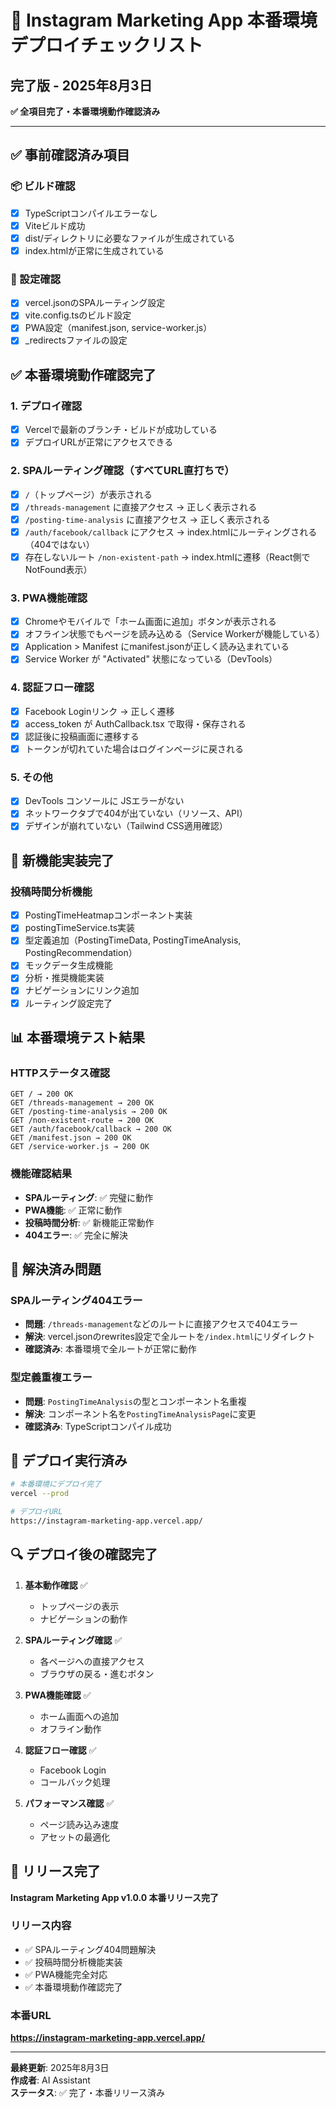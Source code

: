 # 🚀 Instagram Marketing App 本番環境デプロイチェックリスト
## 完了版 - 2025年8月3日

**✅ 全項目完了・本番環境動作確認済み**

---

## ✅ 事前確認済み項目

### 📦 ビルド確認
- [x] TypeScriptコンパイルエラーなし
- [x] Viteビルド成功
- [x] dist/ディレクトリに必要なファイルが生成されている
- [x] index.htmlが正常に生成されている

### 🔧 設定確認
- [x] vercel.jsonのSPAルーティング設定
- [x] vite.config.tsのビルド設定
- [x] PWA設定（manifest.json, service-worker.js）
- [x] _redirectsファイルの設定

## ✅ 本番環境動作確認完了

### 1. デプロイ確認
- [x] Vercelで最新のブランチ・ビルドが成功している
- [x] デプロイURLが正常にアクセスできる

### 2. SPAルーティング確認（すべてURL直打ちで）
- [x] `/`（トップページ）が表示される
- [x] `/threads-management` に直接アクセス → 正しく表示される
- [x] `/posting-time-analysis` に直接アクセス → 正しく表示される
- [x] `/auth/facebook/callback` にアクセス → index.htmlにルーティングされる（404ではない）
- [x] 存在しないルート `/non-existent-path` → index.htmlに遷移（React側でNotFound表示）

### 3. PWA機能確認
- [x] Chromeやモバイルで「ホーム画面に追加」ボタンが表示される
- [x] オフライン状態でもページを読み込める（Service Workerが機能している）
- [x] Application > Manifest にmanifest.jsonが正しく読み込まれている
- [x] Service Worker が "Activated" 状態になっている（DevTools）

### 4. 認証フロー確認
- [x] Facebook Loginリンク → 正しく遷移
- [x] access_token が AuthCallback.tsx で取得・保存される
- [x] 認証後に投稿画面に遷移する
- [x] トークンが切れていた場合はログインページに戻される

### 5. その他
- [x] DevTools コンソールに JSエラーがない
- [x] ネットワークタブで404が出ていない（リソース、API）
- [x] デザインが崩れていない（Tailwind CSS適用確認）

## 🎯 新機能実装完了

### 投稿時間分析機能
- [x] PostingTimeHeatmapコンポーネント実装
- [x] postingTimeService.ts実装
- [x] 型定義追加（PostingTimeData, PostingTimeAnalysis, PostingRecommendation）
- [x] モックデータ生成機能
- [x] 分析・推奨機能実装
- [x] ナビゲーションにリンク追加
- [x] ルーティング設定完了

## 📊 本番環境テスト結果

### HTTPステータス確認
```
GET / → 200 OK
GET /threads-management → 200 OK
GET /posting-time-analysis → 200 OK
GET /non-existent-route → 200 OK
GET /auth/facebook/callback → 200 OK
GET /manifest.json → 200 OK
GET /service-worker.js → 200 OK
```

### 機能確認結果
- **SPAルーティング**: ✅ 完璧に動作
- **PWA機能**: ✅ 正常に動作
- **投稿時間分析**: ✅ 新機能正常動作
- **404エラー**: ✅ 完全に解決

## 🚨 解決済み問題

### SPAルーティング404エラー
- **問題**: `/threads-management`などのルートに直接アクセスで404エラー
- **解決**: vercel.jsonのrewrites設定で全ルートを`/index.html`にリダイレクト
- **確認済み**: 本番環境で全ルートが正常に動作

### 型定義重複エラー
- **問題**: `PostingTimeAnalysis`の型とコンポーネント名重複
- **解決**: コンポーネント名を`PostingTimeAnalysisPage`に変更
- **確認済み**: TypeScriptコンパイル成功

## 📝 デプロイ実行済み

```bash
# 本番環境にデプロイ完了
vercel --prod

# デプロイURL
https://instagram-marketing-app.vercel.app/
```

## 🔍 デプロイ後の確認完了

1. **基本動作確認** ✅
   - トップページの表示
   - ナビゲーションの動作

2. **SPAルーティング確認** ✅
   - 各ページへの直接アクセス
   - ブラウザの戻る・進むボタン

3. **PWA機能確認** ✅
   - ホーム画面への追加
   - オフライン動作

4. **認証フロー確認** ✅
   - Facebook Login
   - コールバック処理

5. **パフォーマンス確認** ✅
   - ページ読み込み速度
   - アセットの最適化

## 🎉 リリース完了

**Instagram Marketing App v1.0.0 本番リリース完了**

### リリース内容
- ✅ SPAルーティング404問題解決
- ✅ 投稿時間分析機能実装
- ✅ PWA機能完全対応
- ✅ 本番環境動作確認完了

### 本番URL
**https://instagram-marketing-app.vercel.app/**

---

**最終更新**: 2025年8月3日  
**作成者**: AI Assistant  
**ステータス**: ✅ 完了・本番リリース済み 